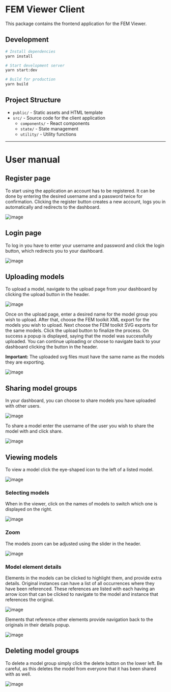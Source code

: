 # FEM Viewer Client

This package contains the frontend application for the FEM Viewer.

## Development

```bash
# Install dependencies
yarn install

# Start development server
yarn start:dev

# Build for production
yarn build
```

## Project Structure

- `public/` - Static assets and HTML template
- `src/` - Source code for the client application
  - `components/` - React components
  - `state/` - State management
  - `utility/` - Utility functions

---

# User manual

## Register page

To start using the application an account has to be registered. It can be done by entering the desired username and a password twice for confirmation. Clicking the register button creates a new account, logs you in automatically and redirects to the dashboard.

![image](https://user-images.githubusercontent.com/55451470/167417888-3401726f-4b07-47ba-a57a-13fe61245f68.png)

## Login page

To log in you have to enter your username and password and click the login button, which redirects you to your dashboard.

![image](https://user-images.githubusercontent.com/55451470/167418613-cba88518-ccc8-425c-82cd-1e71539a16e7.png)


## Uploading models

To upload a model, navigate to the upload page from your dashboard by clicking the upload button in the header.

![image](https://user-images.githubusercontent.com/55451470/167418813-0a4926b2-e81f-4e8c-95a8-ddf033c3bd3d.png)

Once on the upload page, enter a desired name for the model group you wish to upload. After that, choose the FEM toolkit XML export for the models you wish to upload. Next choose the FEM toolkit SVG exports for the same models. Click the upload button to finalize the process. On success a popup is displayed, saying that the model was successfully uploaded. You can continue uploading or choose to navigate back to your dashboard clicking the button in the header.

**Important:** The uploaded svg files must have the same name as the models they are exporting.

![image](https://user-images.githubusercontent.com/55451470/167419131-dbd9b8b2-646b-46af-b343-e6397c81e54a.png)

## Sharing model groups

In your dashboard, you can choose to share models you have uploaded with other users.

![image](https://user-images.githubusercontent.com/55451470/167419775-005b2d0c-9314-4792-b124-b6e652b29388.png)

To share a model enter the username of the user you wish to share the model with and click share.

![image](https://user-images.githubusercontent.com/55451470/167419940-e4f2dd77-de51-4430-853e-5cc06fbc1925.png)

## Viewing models

To view a model click the eye-shaped icon to the left of a listed model.

![image](https://user-images.githubusercontent.com/55451470/167420254-a9116082-49e9-4f35-ad53-f16b39b4bd48.png)

### Selecting models

When in the viewer, click on the names of models to switch which one is displayed on the right.

![image](https://user-images.githubusercontent.com/55451470/167420526-41980a4d-87e3-4201-8b2d-248960e2f2d5.png)

### Zoom

The models zoom can be adjusted using the slider in the header.

![image](https://user-images.githubusercontent.com/55451470/167420715-aef98a3e-035e-49ae-b413-77070de3cf7f.png)

### Model element details

Elements in the models can be clicked to highlight them, and provide extra details.
Original instances can have a list of all occurrences where they have been referenced. These references are listed with each having an arrow icon that can be clicked to navigate to the model and instance that references the original.

![image](https://user-images.githubusercontent.com/55451470/167420913-ee4b3f25-036e-416a-bb7a-e41635e6b7f5.png)

Elements that reference other elements provide navigation back to the originals in their details popup.

![image](https://user-images.githubusercontent.com/55451470/167421292-d403e2aa-450f-49a5-9399-46ef815debe5.png)

## Deleting model groups

To delete a model group simply click the delete button on the lower left. Be careful, as this deletes the model from everyone that it has been shared with as well.

![image](https://user-images.githubusercontent.com/55451470/167421800-c2496f48-6dcc-4433-b7e7-2d3c657098a7.png)






